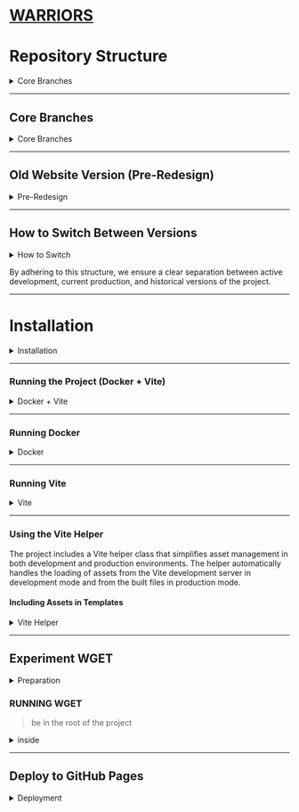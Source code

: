 # [WARRIORS](https://ashuksu.github.io/warriors/public)

# Repository Structure

<details>
  <summary>Core Branches</summary>

This repository uses the following branch structure to manage different versions of the project:

</details>

---

## Core Branches

<details>
  <summary>Core Branches</summary>

* **`master`**:
    * This is the **main (production)** branch. It always contains the **latest version of the website with the new
      design**, which is deployed to production.
    * Any release-ready changes are merged here.

* **`dev`**:
    * This is the **development branch**. All new features and bug fixes are initially developed here or in separate
      feature branches, then merged into `dev`.
    * `dev` is synchronized with `master` after each successful release.

</details>

---

## Old Website Version (Pre-Redesign)

<details>
  <summary>Pre-Redesign</summary>

We've preserved the previous version of the website (before the major redesign) for historical access or in case it's
needed. It's represented as follows:

* **`master-old-v1` (Branch)**:
    * This is a **dedicated branch** that holds the **complete history of the old website design**.
    * If minor changes or fixes are ever needed for the old version, they can be made within this branch.

* **`old-design-v1` (Tag)**:
    * This is a **permanent tag** that points to the **last commit of the old website version** (at the time it was "
      frozen" before the redesign).
    * Tags serve as static "snapshots" of the code's state at a specific point in time. It acts as a reference point for
      the old design.

</details>

---

## How to Switch Between Versions

<details>
  <summary>How to Switch</summary>

### Switching to the Main or Dev Branch:

* To work on the new version or synchronize with it:
    ```bash
    git checkout master
    # or
    git checkout dev
    ```

### Switching to the Old Branch:

* If you need to work with the code of the old design:
    ```bash
    git checkout master-old-v1
    ```

### Viewing and Checking Out Tags:

* To see all available tags:
    ```bash
    git tag
    ```
  You'll see a list, including `old-design-v1`.

* To "check out" the state that a tag points to (this will put you in a "detached HEAD" state, which is fine for viewing
  but not for active development):
    ```bash
    git checkout old-design-v1
    ```
  If you want to start development based on this tagged state, you should create a new branch:
    ```bash
    git checkout -b feature/old-v1-TASK old-design-v1
    ```

  Or branch off the `master-old-v1`
    ```bash
    git checkout master-old-v1
    ```

</details>

By adhering to this structure, we ensure a clear separation between active development, current production, and
historical versions of the project.

---

# Installation

<details>
  <summary>Installation</summary>

```bash
# Install dependencies
composer install
npm install
```

```bash   
# Build the Docker image and the Vite build
docker-compose up --build
vite build
```

```bash
# to update startup
composer dump-autoload
```

or

```bash
# optimized generation, better for production
composer dump-autoload -o
```

</details>

---

### Running the Project (Docker + Vite)

<details>
  <summary>Docker + Vite</summary>

```
http://localhost:8080
```

```
http://localhost:5173/
```

```bash 
# Start dev server
npm run dev
```

```bash 
# Start build
npm run build
```

```bash  
# Stop
npm run stop
```

```bash  
# Preview
npm run preview
```

</details>

---

### Running Docker

<details>
  <summary>Docker</summary>

```bash
# Start
npm run docker:dev
```

```
http://localhost:8080
```

```bash 
# Forced rebuild without cache:
docker-compose up --build
```

```bash 
# Just build:
docker-compose build
```

### Additional Docker commands

```bash
# Restart the container
npm run docker:restart
```

```bash
# Monitor Docker containers
npm run docker:monitor
```

#### How to stop Docker

```bash  
# Stop the container
npm run docker:stop
```

#### How to clean Docker

```bash 
# !! Clean unused Docker resources
npm run docker:clean
```

```bash 
# Clean up all unused containers and images
docker system prune -a
```

```bash 
# Delete all local project images (PROJECT_DIRECTORY_NAME_web)
docker rmi warriors_web
```

```bash 
# Just build:
docker-compose build
```

</details>

---

### Running Vite

<details>
  <summary>Vite</summary>

```bash 
# Start dev server
npm run vite:dev
```

```
http://localhost:5173/
```

```bash 
# Start build
npm run vite:build
```

### Additional Vite commands

```bash
# Preview
npm run vite:preview
```

```
http://localhost:4173
```

#### How to check|clean|stop|kill Vite

```bash  
# Stop
npm run vite:stop
```

```bash
# Stop (Linux only)
npm run vite:kill
```

```bash
# Find the PID of the process
lsof -i :5173
```

```bash
# Or alternatively
netstat -tulpn | grep 5173
```

```bash
# Kill the process (replace <PID> with the process number from the previous command)
kill -9 <pid>
```

</details>

---

### Using the Vite Helper

The project includes a Vite helper class that simplifies asset management in both development and production
environments. The helper automatically handles the loading of assets from the Vite development server in development
mode and from the built files in production mode.

#### Including Assets in Templates

<details>
  <summary>Vite Helper</summary>

```markdown
```js
input: {
  script: './src/js/script.js',
  style: './src/css/style.css',
  styleHome: './src/css/styleHome.css',
  animate: './src/styles/libs/animate.min.css',
  critical: './src/scss/critical.scss'
},
```

> **Important:**  
> These files must be listed in the `input` option of your `vite.config.js` configuration.  
> If you do not include them, Vite will not process or output these assets, and you may encounter errors when trying to
> load them in your templates.
> Except for those that are connected in modules

```
Use the `getAssetPath` method to include assets in your templates:

```php
<?php
use App\Helpers\Vite;
?>

<!-- CSS files -->
<link rel="stylesheet" href="<?= Vite::getAssetPath('src/css/style.css') ?>">
<link rel="stylesheet" href="<?= Vite::getAssetPath('src/styles/critical.scss') ?>">

<!-- JavaScript modules -->
<script type="module" src="<?= Vite::getAssetPath('src/js/modules/Menu.js') ?>"></script>
<script type="module" src="<?= Vite::getAssetPath('src/js/modules/utils/Toggle.js') ?>"></script>

<!-- Library CSS files -->
<link rel="stylesheet" href="<?= Vite::getAssetPath('src/styles/libs/animate.min.css') ?>">
```

#### Development vs Production

The Vite helper automatically detects whether the application is running in development or production mode based on the
`IS_DEV` constant defined in the `.env` file:

- In development mode (`IS_DEV=true`), assets are loaded from the Vite development server
- In production mode (`IS_DEV=false`), assets are loaded from the built files with hashed filenames

#### Supported Asset Types

The Vite helper supports various asset types:

- CSS files (e.g., `src/css/style.css`, `src/styles/libs/animate.min.css`)
- SCSS files (e.g., `src/scss/main.scss`, `src/scss/critical.scss`)
- JavaScript files (e.g., `src/js/modules/Menu.js`, `src/js/modules/utils/Toggle.js`)

</details>

---

## Experiment WGET

<details>
  <summary>Preparation</summary>

```bash
# check if wget is installed
which wget
which live-server
```

```bash
# Install wget and live-server
sudo apt update && sudo apt install wget
sudo npm install -g live-server
```

---

```bash
cd ~/projects/warriors

# stop docker, vite, live-server
docker-compose down
docker stop $(docker ps -aq)
kill-port 4173 5173 8080 9000 || true
```

disable development mode in .env

```
IS_DEV=false
```

```bash
# build (docker in background)
docker-compose up -d --build
composer install
composer dump-autoload -o
vite build
```

```bash
# Delete gh-pages/public/dist
rm -rf gh-pages/public

# Copy root as public
cp -a gh-pages/root gh-pages/public

# Copy dist to public
cp -r public/dist gh-pages/public/dist

# Delete .vite
rm -rf gh-pages/public/dist/.vite
```

```bash
# get the pages-html from http://localhost:8080/
wget --convert-links --adjust-extension --page-requisites --no-parent -P gh-pages/public -nH http://localhost:8080/contacts  http://localhost:8080/catalog  http://localhost:8080/404  http://localhost:8080
```

```bash
# stop Docker -d (detach mode)
docker stop $(docker ps -aq)
```

```bash
# Start local server 
live-server gh-pages/public --port=9000 --open=.
```

check the result at

```bash
# stop localhost
kill-port 4173 5173 8080 9000 || true
```

#### Additional Commands

```bash
# start local server
cd gh-pages/public
live-server
```

```bash
# Check the list of auto-started containers
docker ps -a
```

```bash
# show list of processes
ps aux | grep live-server | grep -v grep
```

```bash
# username  113726 79.6  1.2 1033532 197504 pts/0  Sl+  00:09   0:07 node /usr/local/bin/live-server
kill 113726

# forcedly
kill -9 113726
```

or

```bash
kill-port 4173 5173 8080 9000 || true
```

</details>

### RUNNING WGET

> be in the root of the project

<details>
  <summary>inside</summary>


</details>

---

## Deploy to GitHub Pages

<details>
  <summary>Deployment</summary>

```bash
# creation `gh-pages`
cd ~/projects/warriors
mkdir -p gh-pages/root
# add 'gh-pages/' to the .gitignore 

cd gh-pages/root

git init
# add as SSH
git remote add origin git@github.com:ashuksu/warriors.git
git branch -m 'feature/GH-PAGES'

```

## DO RUNNING WGET

> In the Build and deployment block, set on github pages
> Source: `Deploy from a branch`
> Branch: select `feature/GH-PAGES`
> Folder: select `/ (root)`
> https://ashuksu.github.io/warriors/

```bash
touch .nojekyll .gitignore
# set up .gitignore
# add .gitignore and .nojekyll
git add . -f
git commit -m "Update GH-Pages build $(date +%F\ %T)"
git push -u origin feature/GH-PAGES --force
```

```bash
# Manual Publishing to GitHub Pages (after generation)
cd gh-pages/public
git add . -f
git commit -m "Update GH-Pages build $(date +%F\ %T)"
git push -u origin feature/GH-PAGES --force
```

---

### 'gh-pages' publishing

```bash
# Install gh-pages npm package
npm install gh-pages --save-dev
```

```
# -d deploy/public - is the path to the folder you want to upload.
"scripts": {
"preview:publish": "gh-pages -d gh-pages/public -b feature/GH-PAGES -m 'Update GH-Pages build $(date +%F\ %T)'"
}
```

**Explanation:**

* `-d deploy/public` — specifies the folder containing the built site.
* `-b feature/GH-PAGES` — specifies the branch to which the files will be pushed.
* `-m "Update GH-Pages build $(date +%F\ %T)"` — sets the commit message with the current date and time.

**Escaping:**

* Inside a JSON string, double quotes must be escaped as `\"`.
* Inside a Bash command, spaces in the `date` format must be escaped as `\ `, so it becomes `+%F\ %T`.

```bash
# Launch
npm run preview:publish
```

</details>

